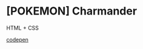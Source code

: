 # [POKEMON] Charmander

HTML + CSS

[codepen](https://codepen.io/rafashiga/pen/YzPxabx?editors=1100)